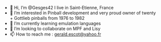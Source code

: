 - 👋 Hi, I’m @Gesges42  I live in Saint-Etienne, France
- 👀 I’m interested in Pinball development and very proud owner of twenty + Gottlieb pinballs from 1976 to 1982
- 🌱 I’m currently learning emulation languages
- 💞️ I’m looking to collaborate on MPF and Lisy
- 📫 How to reach me : gerald.escot@yahoo.fr

<!---
Gesges42/Gesges42 is a ✨ special ✨ repository because its `README.md` (this file) appears on your GitHub profile.
You can click the Preview link to take a look at your changes.
--->
